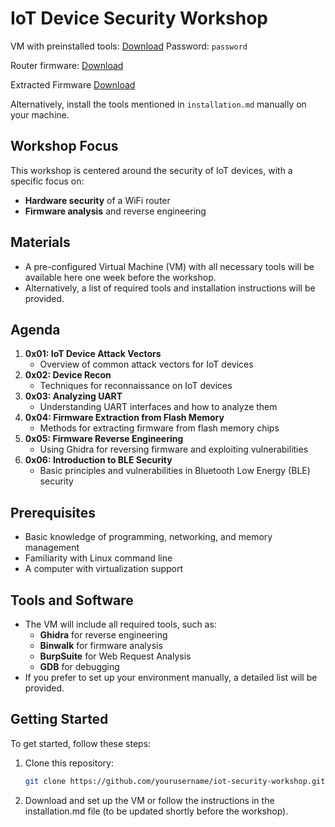 # IoT Device Security Workshop

VM with preinstalled tools: [Download](https://drive.google.com/file/d/1f8QppEx97DJPSMLHEhEW9wl12GjIM2M6/view?usp=sharing)
Password: `password`

Router firmware: [Download](https://drive.google.com/file/d/1mNdzzikmlCawb2rTlALPzeK0GXJtX8XA/view?usp=sharing)

Extracted Firmware [Download](https://drive.google.com/file/d/1UANx932CzOL9_Dt4rDLRtAqfsrQKFUCP/view?usp=sharing)

Alternatively, install the tools mentioned in `installation.md` manually on your machine.

## Workshop Focus

This workshop is centered around the security of IoT devices, with a specific focus on:
- **Hardware security** of a WiFi router
- **Firmware analysis** and reverse engineering

## Materials

- A pre-configured Virtual Machine (VM) with all necessary tools will be available here one week before the workshop.
- Alternatively, a list of required tools and installation instructions will be provided.

## Agenda

1. **0x01: IoT Device Attack Vectors**
   - Overview of common attack vectors for IoT devices
2. **0x02: Device Recon**
   - Techniques for reconnaissance on IoT devices
3. **0x03: Analyzing UART**
   - Understanding UART interfaces and how to analyze them
4. **0x04: Firmware Extraction from Flash Memory**
   - Methods for extracting firmware from flash memory chips
5. **0x05: Firmware Reverse Engineering**
   - Using Ghidra for reversing firmware and exploiting vulnerabilities
6. **0x06: Introduction to BLE Security**
   - Basic principles and vulnerabilities in Bluetooth Low Energy (BLE) security

## Prerequisites

- Basic knowledge of programming, networking, and memory management
- Familiarity with Linux command line
- A computer with virtualization support

## Tools and Software

- The VM will include all required tools, such as:
  - **Ghidra** for reverse engineering
  - **Binwalk** for firmware analysis
  - **BurpSuite** for Web Request Analysis
  - **GDB** for  debugging
- If you prefer to set up your environment manually, a detailed list will be provided.


## Getting Started

To get started, follow these steps:

1. Clone this repository:
   ```bash
   git clone https://github.com/yourusername/iot-security-workshop.git
   ```

2. Download and set up the VM or follow the instructions in the installation.md file (to be updated shortly before the workshop).
